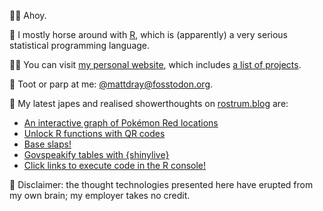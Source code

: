 🙇‍♂️ Ahoy.

🏇 I mostly horse around with [R](https://www.r-project.org/), which is (apparently) a very serious statistical programming language.

👨‍💻 You can visit [my personal website](https://www.matt-dray.com/), which includes [a list of projects](https://matt-dray.github.io/projects/).

🎺 Toot or parp at me: [@mattdray@fosstodon.org](https://fosstodon.org/@mattdray).

📝 My latest japes and realised showerthoughts on [rostrum.blog](https://www.rostrum.blog/) are:

<!-- BLOG-POST-LIST:START -->
- [An interactive graph of Pokémon Red locations](https://www.rostrum.blog/posts/2023-11-25-kanto-graph/index.html)
- [Unlock R functions with QR codes](https://www.rostrum.blog/posts/2023-11-01-qr-enabled-fn/index.html)
- [Base slaps!](https://www.rostrum.blog/posts/2023-10-17-nhs-r-2023/index.html)
- [Govspeakify tables with {shinylive}](https://www.rostrum.blog/posts/2023-10-08-govspeakify-tables/index.html)
- [Click links to execute code in the R console!](https://www.rostrum.blog/posts/2023-09-17-choosethis/index.html)
<!-- BLOG-POST-LIST:END -->

🧠 Disclaimer: the thought technologies presented here have erupted from my own brain; my employer takes no credit.
